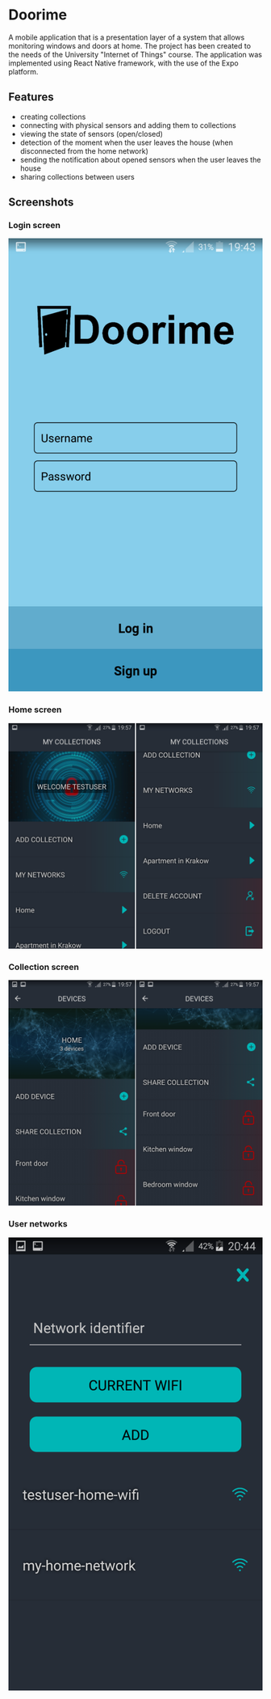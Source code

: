 # Doorime

A mobile application that is a presentation layer of a system that allows monitoring windows and doors at home. The project has been created to the needs of the University "Internet of Things" course. The application was implemented using React Native framework, with the use of the Expo platform.

## Features
- creating collections
- connecting with physical sensors and adding them to collections
- viewing the state of sensors (open/closed)
- detection of the moment when the user leaves the house (when disconnected from the home network)
- sending the notification about opened sensors when the user leaves the house
- sharing collections between users

## Screenshots
### Login screen
![Login screen](./screenshots/login-screen.png)
### Home screen
![Home screen](./screenshots/home-screen.png)
### Collection screen
![Collection screen](./screenshots/collection-screen.png)
### User networks
![User networks](./screenshots/user-networks.png)
